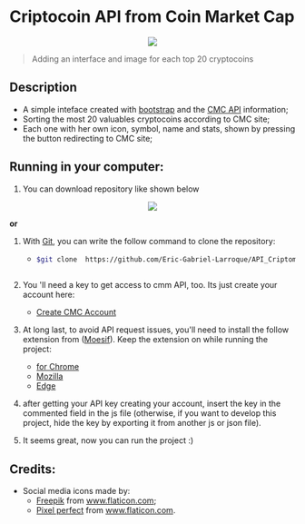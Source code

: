# Criptocoin API from Coin Market Cap

<center>

![](../img/../API_Criptomoeda/img/cmcAPI.gif)

</center>

> Adding an interface and image for each top 20 cryptocoins 

## Description

* A simple inteface created with [bootstrap](https://getbootstrap.com/docs/5.1/getting-started/introduction/) and the [CMC API](https://coinmarketcap.com/api/) information;
* Sorting the most 20 valuables cryptocoins according to CMC site;
* Each one with her own icon, symbol, name and stats, shown by pressing the button redirecting to CMC site;

## Running in your computer:

  1. You can download repository like shown below

<center>

![](../img/../API_Criptomoeda/img/HowToDownloadRepo.gif)

</center>

**or**

  1. With [Git](https://git-scm.com/), you can write the follow command to clone the repository:
      - ```bash
        $git clone  https://github.com/Eric-Gabriel-Larroque/API_Criptomoeda_JS.git    
  
  2. You 'll need a key to get access to cmm API, too. Its just create your account here:
     - [Create CMC Account](https://coinmarketcap.com/api/)  
  
  3. At long last, to avoid API request issues, you'll need to install the follow extension from ([Moesif](https://www.moesif.com/?int_source=corsextension)). Keep the extension on while running the project:
       - [for Chrome](https://chrome.google.com/webstore/detail/moesif-origin-cors-change/digfbfaphojjndkpccljibejjbppifbc)
       - [Mozilla](https://addons.mozilla.org/pt-BR/firefox/addon/moesif-origin-cors-changer1/)
       - [Edge](https://microsoftedge.microsoft.com/addons/detail/cors-unblock/hkjklmhkbkdhlgnnfbbcihcajofmjgbh)
  
  4. after getting your API key creating your account, insert the key in the commented field in the js file (otherwise, if you want to develop this project, hide the key by exporting it from another js or json file).
  5. It seems great, now you can run the project :)



## Credits:

- Social media icons made by:
  - <div><a href="https://www.freepik.com" title="Freepik">Freepik</a> from <a href="https://www.flaticon.com/br/" title="Flaticon">www.flaticon.com</a>;</div>
  - <div><a href="https://www.flaticon.com/br/autores/pixel-perfect" title="Pixel perfect">Pixel perfect</a> from <a href="https://www.flaticon.com/br/" title="Flaticon">www.flaticon.com</a>.</div>